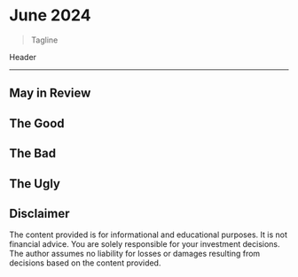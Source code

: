 # June 2024

> Tagline

Header

---

## May in Review

## The Good

## The Bad

## The Ugly

## Disclaimer

The content provided is for informational and educational purposes. It is not financial advice. You are solely responsible for your investment decisions. The author assumes no liability for losses or damages resulting from decisions based on the content provided.
